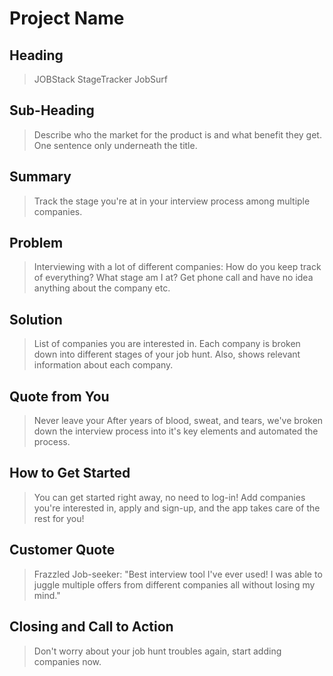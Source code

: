 # Project Name #

<!-- 
> This material was originally posted [here](http://www.quora.com/What-is-Amazons-approach-to-product-development-and-product-management). It is reproduced here for posterities sake.

There is an approach called "working backwards" that is widely used at Amazon. They work backwards from the customer, rather than starting with an idea for a product and trying to bolt customers onto it. While working backwards can be applied to any specific product decision, using this approach is especially important when developing new products or features.

For new initiatives a product manager typically starts by writing an internal press release announcing the finished product. The target audience for the press release is the new/updated product's customers, which can be retail customers or internal users of a tool or technology. Internal press releases are centered around the customer problem, how current solutions (internal or external) fail, and how the new product will blow away existing solutions.

If the benefits listed don't sound very interesting or exciting to customers, then perhaps they're not (and shouldn't be built). Instead, the product manager should keep iterating on the press release until they've come up with benefits that actually sound like benefits. Iterating on a press release is a lot less expensive than iterating on the product itself (and quicker!).

If the press release is more than a page and a half, it is probably too long. Keep it simple. 3-4 sentences for most paragraphs. Cut out the fat. Don't make it into a spec. You can accompany the press release with a FAQ that answers all of the other business or execution questions so the press release can stay focused on what the customer gets. My rule of thumb is that if the press release is hard to write, then the product is probably going to suck. Keep working at it until the outline for each paragraph flows. 

Oh, and I also like to write press-releases in what I call "Oprah-speak" for mainstream consumer products. Imagine you're sitting on Oprah's couch and have just explained the product to her, and then you listen as she explains it to her audience. That's "Oprah-speak", not "Geek-speak".

Once the project moves into development, the press release can be used as a touchstone; a guiding light. The product team can ask themselves, "Are we building what is in the press release?" If they find they're spending time building things that aren't in the press release (overbuilding), they need to ask themselves why. This keeps product development focused on achieving the customer benefits and not building extraneous stuff that takes longer to build, takes resources to maintain, and doesn't provide real customer benefit (at least not enough to warrant inclusion in the press release).
 -->
 
## Heading ##
  > JOBStack
  StageTracker
  JobSurf

## Sub-Heading ##
  > Describe who the market for the product is and what benefit they get. One sentence only underneath the title.
  

## Summary ##
  > Track the stage you're at in your interview process among multiple companies. 

## Problem ##
  > Interviewing with a lot of different companies:
How do you keep track of everything? 
What stage am I at? 
Get phone call and have no idea anything about the company etc.

## Solution ##
  > List of companies you are interested in. Each company is broken down into different stages of your job hunt. Also, shows relevant information about each company.

## Quote from You ##
  > Never leave your After years of blood, sweat, and tears, we've broken down the interview process into it's key elements and automated the process.

## How to Get Started ##
  > You can get started right away, no need to log-in! Add companies you're interested in, apply and sign-up, and the app takes care of the rest for you!

## Customer Quote ##
  > Frazzled Job-seeker: "Best interview tool I've ever used! I was able to juggle multiple offers from different companies all without losing my mind."

## Closing and Call to Action ##
  > Don't worry about your job hunt troubles again, start adding companies now.
